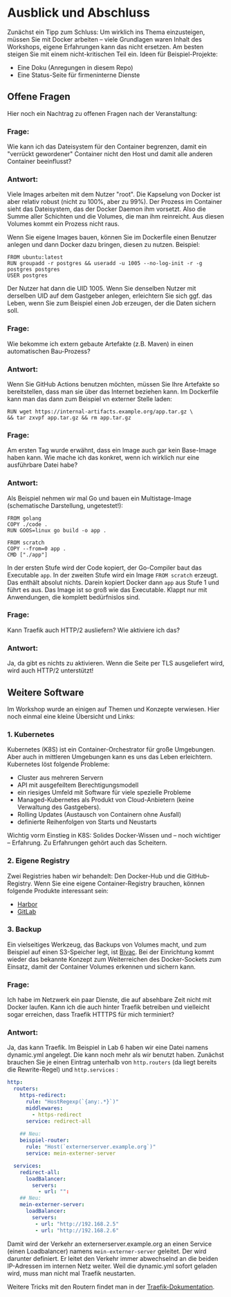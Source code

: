 # Ausblick und Abschluss

Zunächst ein Tipp zum Schluss: Um wirklich ins Thema einzusteigen, müssen Sie mit Docker arbeiten – viele Grundlagen waren Inhalt des Workshops, eigene Erfahrungen kann das nicht ersetzen. Am besten steigen Sie mit einem nicht-kritischen Teil ein. Ideen für Beispiel-Projekte:

* Eine Doku (Anregungen in diesem Repo)
* Eine Status-Seite für firmeninterne Dienste

## Offene Fragen

Hier noch ein Nachtrag zu offenen Fragen nach der Veranstaltung:

### Frage:

Wie kann ich das Dateisystem für den Container begrenzen, damit ein "verrückt gewordener" Container nicht den Host und damit alle anderen Container beeinflusst?

### Antwort:

Viele Images arbeiten mit dem Nutzer "root". Die Kapselung von Docker ist aber relativ robust (nicht zu 100%, aber zu 99%). Der Prozess im Container sieht das Dateisystem, das der Docker Daemon ihm vorsetzt. Also die Summe aller Schichten und die Volumes, die man ihm reinreicht. Aus diesen Volumes kommt ein Prozess nicht raus.

Wenn Sie eigene Images bauen, können Sie im Dockerfile einen Benutzer anlegen und dann Docker dazu bringen, diesen zu nutzen. Beispiel:

```
FROM ubuntu:latest
RUN groupadd -r postgres && useradd -u 1005 --no-log-init -r -g postgres postgres
USER postgres
```

Der Nutzer hat dann die UID 1005. Wenn Sie denselben Nutzer mit derselben UID auf dem Gastgeber anlegen, erleichtern Sie sich ggf. das Leben, wenn Sie zum Beispiel einen Job erzeugen, der die Daten sichern soll. 


### Frage:

Wie bekomme ich extern gebaute Artefakte (z.B. Maven) in einen automatischen Bau-Prozess?

### Antwort:

Wenn Sie GitHub Actions benutzen möchten, müssen Sie Ihre Artefakte so bereitstellen, dass man sie über das Internet beziehen kann. Im Dockerfile kann man das dann zum Beispiel vn externer Stelle laden:

```
RUN wget https://internal-artifacts.example.org/app.tar.gz \
&& tar zxvpf app.tar.gz && rm app.tar.gz
```


### Frage:

Am ersten Tag wurde erwähnt, dass ein Image auch gar kein Base-Image haben kann. Wie mache ich das konkret, wenn ich wirklich nur eine ausführbare Datei habe?

### Antwort:

Als Beispiel nehmen wir mal Go und bauen ein Multistage-Image (schematische Darstellung, ungetestet!):

```
FROM golang
COPY ./code .
RUN GOOS=linux go build -o app .

FROM scratch
COPY --from=0 app .
CMD ["./app"]  
```

In der ersten Stufe wird der Code kopiert, der Go-Compiler baut das Executable `app`. In der zweiten Stufe wird ein Image `FROM scratch` erzeugt. Das enthält absolut nichts. Darein kopiert Docker dann `app` aus Stufe 1 und führt es aus. Das Image ist so groß wie das Executable. Klappt nur mit Anwendungen, die komplett bedürfnislos sind.

### Frage:

Kann Traefik auch HTTP/2 ausliefern? Wie aktiviere ich das?

### Antwort:

Ja, da gibt es nichts zu aktivieren. Wenn die Seite per TLS ausgeliefert wird, wird auch HTTP/2 unterstützt!

## Weitere Software

Im Workshop wurde an einigen auf Themen und Konzepte verwiesen. Hier noch einmal eine kleine Übersicht und Links:

### 1. Kubernetes

Kubernetes (K8S) ist ein Container-Orchestrator für große Umgebungen. Aber auch in mittleren Umgebungen kann es uns das Leben erleichtern. Kubernetes löst folgende Probleme:

* Cluster aus mehreren Servern
* API mit ausgefeiltem Berechtigungsmodell
* ein riesiges Umfeld mit Software für viele spezielle Probleme
* Managed-Kubernetes als Produkt von Cloud-Anbietern (keine Verwaltung des Gastgebers).
* Rolling Updates (Austausch von Containern ohne Ausfall)
* definierte Reihenfolgen von Starts und Neustarts

Wichtig vorm Einstieg in K8S: Solides Docker-Wissen und – noch wichtiger – Erfahrung. Zu Erfahrungen gehört auch das Scheitern.

### 2. Eigene Registry

Zwei Registries haben wir behandelt: Den Docker-Hub und die GitHub-Registry. Wenn Sie eine eigene Container-Registry brauchen, können folgende Produkte interessant sein:

* [Harbor](https://goharbor.io)
* [GitLab](https://docs.gitlab.com/ee/user/packages/container_registry/)

### 3. Backup

Ein vielseitiges Werkzeug, das Backups von Volumes macht, und zum Beispiel auf einen S3-Speicher legt, ist [Bivac](https://github.com/camptocamp/bivac/wiki/Installation#docker). Bei der Einrichtung kommt wieder das bekannte Konzept zum Weiterreichen des Docker-Sockets zum Einsatz, damit der Container Volumes erkennen und sichern kann.

### Frage: 

Ich habe im Netzwerk ein paar Dienste, die auf absehbare Zeit nicht mit Docker laufen. Kann ich die auch hinter Traefik betreiben und vielleicht sogar erreichen, dass Traefik HTTTPS für mich terminiert?

### Antwort:

Ja, das kann Traefik. Im Beispiel in Lab 6 haben wir eine Datei namens dynamic.yml angelegt. Die kann noch mehr als wir benutzt haben. Zunächst brauchen Sie je einen Eintrag unterhalb von `http.routers` (da liegt bereits die Rewrite-Regel) und `http.services` :

```yml
http:
  routers:
    https-redirect:
      rule: "HostRegexp(`{any:.*}`)"
      middlewares:
        - https-redirect
      service: redirect-all
    
    ## Neu:
    beispiel-router:
      rule: "Host(`externerserver.example.org`)"
      service: mein-externer-server

  services:
    redirect-all:
      loadBalancer:
        servers:
          - url: "":
    ## Neu:
    mein-externer-server:
      loadBalancer:
        servers:
         - url: "http://192.168.2.5"
         - url: "http://192.168.2.6"
```

Damit wird der Verkehr an externerserver.example.org an einen Service (einen Loadbalancer) namens `mein-externer-server` geleitet. Der wird darunter definiert. Er leitet den Verkehr immer abwechselnd an die beiden IP-Adressen im internen Netz weiter. Weil die dynamic.yml sofort geladen wird, muss man nicht mal Traefik neustarten.

Weitere Tricks mit den Routern findet man in der [Traefik-Dokumentation](https://doc.traefik.io/traefik/routing/services/).